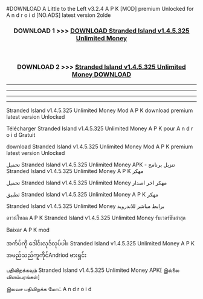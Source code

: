 #DOWNLOAD A Little to the Left v3.2.4 A P K [MOD] premium Unlocked for A n d r o i d [NO.ADS] latest version 2olde 



<div align="center">

<h3>DOWNLOAD 1 >>> <a href="https://getmod1.web.app/?judule=Btd Battles">DOWNLOAD Stranded Island v1.4.5.325 Unlimited Money </a></h3><br>

<h3>DOWNLOAD 2 >>> <a href="https://getmod1.web.app/?judule=Btd Battles">Stranded Island v1.4.5.325 Unlimited Money  DOWNLOAD </a></h3>

</div>


----------------------------------------------------------

----------------------------------------------------------

----------------------------------------------------------

----------------------------------------------------------


Stranded Island v1.4.5.325 Unlimited Money  Mod A P K download premium latest version Unlocked

Télécharger Stranded Island v1.4.5.325 Unlimited Money  A P K pour A n d r o i d Gratuit

download Stranded Island v1.4.5.325 Unlimited Money  Mod A P K premium latest version Unlocked

تحميل Stranded Island v1.4.5.325 Unlimited Money  APK - تنزيل برنامج Stranded Island v1.4.5.325 Unlimited Money  A P K مهكر

تحميل Stranded Island v1.4.5.325 Unlimited Money  مهكر اخر اصدار

تطبيق Stranded Island v1.4.5.325 Unlimited Money  A P K مهكر

Stranded Island v1.4.5.325 Unlimited Money  برابط مباشر للاندرويد

ดาวน์โหลด A P K Stranded Island v1.4.5.325 Unlimited Money  รับเวอร์ชันล่าสุด

Baixar A P K mod

အက်ပ်ကို ဒေါင်းလုဒ်လုပ်ပါ။ Stranded Island v1.4.5.325 Unlimited Money  A P K အမည်သည်ကူကိုင်Andriod ဗားရှင်း

பதிவிறக்கவும் Stranded Island v1.4.5.325 Unlimited Money  APK[ இல்லை விளம்பரங்கள்] 
 
இலவச பதிவிறக்க மோட் A n d r o i d



